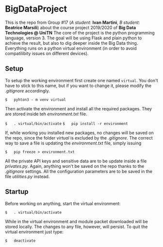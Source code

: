 # BigDataProject
This is the repo from Group #17 (*A student*: **Ivan Martini**, *B student*: **Beatrice Marsili**) about the course project 2019/2020 of **Big Data Technologies @ UniTN**
The core of the project is the python programming language, version 3. The goal will be using Flask and plain python to achieve the result, but also to dig deeper inside the Big Data thing. Everything runs on a python virtual environment (in order to avoid compatilibity issues on different devices).

## Setup
To setup the working environment first create one named `virtual`. You don't have to stick to this name, but if you want to change it, please modify the *.gitignore* accordingly. 

`
$	pyhton3 - m venv virtual
`

Then activate the environment and install all the required packages. They are stored inside teh *environment.txt* file.

`
$ 	. virtual/bin/activate
`
`
$	pip install -r environment
`

If, while working you installed new packages, no changes will be saved on the repo, since the folder *virtual* is excluded by the *.gitignore*. The correct way to save a file is updating the *environment.txt* file, simply issuing

`
$	pip freeze > environment.txt
`

All the private API keys and sensitive data are to be update inside a file *privates.py*. Again, anything won't be saved on the repo thanks to the *.gitignore* settings. All the configuration parameters are to be saved in the file *utilities.py* instead.

## Startup
Before working on anything, start the virtual environment:

`
$ 	. virtual/bin/activate 
` 

While in the virtual environment and module packet downloaded will be stored locally. The changes to any file, however, will persist. To quit the virtual environment just type:

`
$ 	deactivate
` 